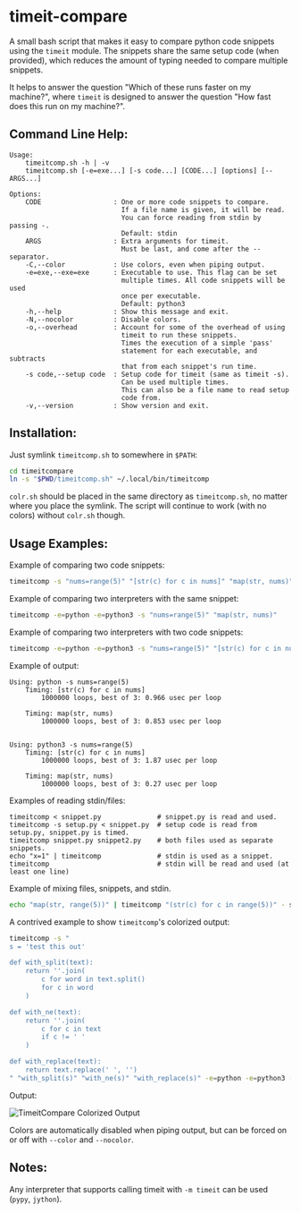 timeit-compare
==============

A small bash script that makes it easy to compare python code snippets using
the `timeit` module. The snippets share the same setup code (when provided),
which reduces the amount of typing needed to compare multiple snippets.

It helps to answer the question "Which of these runs faster on my machine?",
where `timeit` is designed to answer the question "How fast does this run
on my machine?".

Command Line Help:
------------------
```
Usage:
    timeitcomp.sh -h | -v
    timeitcomp.sh [-e=exe...] [-s code...] [CODE...] [options] [-- ARGS...]

Options:
    CODE                  : One or more code snippets to compare.
                            If a file name is given, it will be read.
                            You can force reading from stdin by passing -.
                            Default: stdin
    ARGS                  : Extra arguments for timeit.
                            Must be last, and come after the -- separator.
    -C,--color            : Use colors, even when piping output.
    -e=exe,--exe=exe      : Executable to use. This flag can be set
                            multiple times. All code snippets will be used
                            once per executable.
                            Default: python3
    -h,--help             : Show this message and exit.
    -N,--nocolor          : Disable colors.
    -o,--overhead         : Account for some of the overhead of using
                            timeit to run these snippets.
                            Times the execution of a simple 'pass'
                            statement for each executable, and subtracts
                            that from each snippet's run time.
    -s code,--setup code  : Setup code for timeit (same as timeit -s).
                            Can be used multiple times.
                            This can also be a file name to read setup
                            code from.
    -v,--version          : Show version and exit.
```

Installation:
-------------

Just symlink `timeitcomp.sh` to somewhere in `$PATH`:
```bash
cd timeitcompare
ln -s "$PWD/timeitcomp.sh" ~/.local/bin/timeitcomp
```

`colr.sh` should be placed in the same directory as `timeitcomp.sh`, no matter
where you place the symlink. The script will continue to work
(with no colors) without `colr.sh` though.


Usage Examples:
---------------

Example of comparing two code snippets:
```bash
timeitcomp -s "nums=range(5)" "[str(c) for c in nums]" "map(str, nums)"
```

Example of comparing two interpreters with the same snippet:
```bash
timeitcomp -e=python -e=python3 -s "nums=range(5)" "map(str, nums)"
```

Example of comparing two interpreters with two code snippets:
```bash
timeitcomp -e=python -e=python3 -s "nums=range(5)" "[str(c) for c in nums]" "map(str, nums)"
```

Example of output:
```
Using: python -s nums=range(5)
    Timing: [str(c) for c in nums]
        1000000 loops, best of 3: 0.966 usec per loop

    Timing: map(str, nums)
        1000000 loops, best of 3: 0.853 usec per loop


Using: python3 -s nums=range(5)
    Timing: [str(c) for c in nums]
        1000000 loops, best of 3: 1.87 usec per loop

    Timing: map(str, nums)
        1000000 loops, best of 3: 0.27 usec per loop

```

Examples of reading stdin/files:
```
timeitcomp < snippet.py              # snippet.py is read and used.
timeitcomp -s setup.py < snippet.py  # setup code is read from setup.py, snippet.py is timed.
timeitcomp snippet.py snippet2.py    # both files used as separate snippets.
echo "x=1" | timeitcomp              # stdin is used as a snippet.
timeitcomp                           # stdin will be read and used (at least one line)
```

Example of mixing files, snippets, and stdin.
```bash
echo "map(str, range(5))" | timeitcomp "(str(c) for c in range(5))" - snippet.py
```

A contrived example to show `timeitcomp`'s colorized output:
```bash
timeitcomp -s "
s = 'test this out'

def with_split(text):
    return ''.join(
        c for word in text.split()
        for c in word
    )

def with_ne(text):
    return ''.join(
        c for c in text
        if c != ' '
    )

def with_replace(text):
    return text.replace(' ', '')
" "with_split(s)" "with_ne(s)" "with_replace(s)" -e=python -e=python3 -o
```

Output:

![TimeitCompare Colorized Output](https://welbornprod.com/static/media/img/timeitcomp-colorized-output_HKXmpn0.png)

Colors are automatically disabled when piping output, but
can be forced on or off with `--color` and `--nocolor`.

Notes:
------

Any interpreter that supports calling timeit with `-m timeit` can be used
(`pypy`, `jython`).
